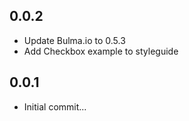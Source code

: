 ## 0.0.2

* Update Bulma.io to 0.5.3
* Add Checkbox example to styleguide

## 0.0.1

* Initial commit...
